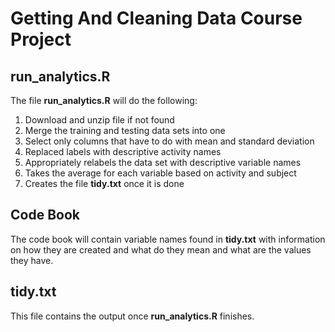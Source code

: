 # Getting And Cleaning Data Course Project

## run_analytics.R
The file **run_analytics.R** will do the following:

1. Download and unzip file if not found
2. Merge the training and testing data sets into one
3. Select only columns that have to do with mean and standard deviation
4. Replaced labels with descriptive activity names
5. Appropriately relabels the data set with descriptive variable names
6. Takes the average for each variable based on activity and subject
7. Creates the file **tidy.txt** once it is done

## Code Book
The code book will contain variable names found in **tidy.txt** with information on how they are created and what do they mean and what are the values they have.

## tidy.txt
This file contains the output once **run_analytics.R** finishes.